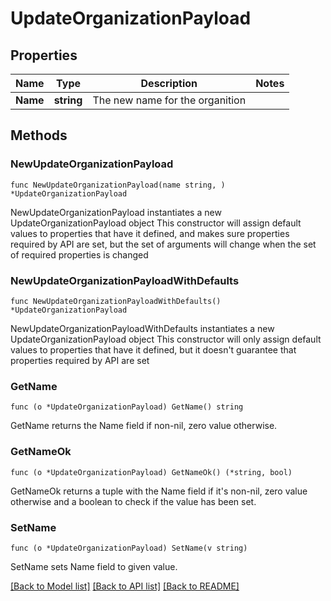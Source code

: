# UpdateOrganizationPayload

## Properties

Name | Type | Description | Notes
------------ | ------------- | ------------- | -------------
**Name** | **string** | The new name for the organition | 

## Methods

### NewUpdateOrganizationPayload

`func NewUpdateOrganizationPayload(name string, ) *UpdateOrganizationPayload`

NewUpdateOrganizationPayload instantiates a new UpdateOrganizationPayload object
This constructor will assign default values to properties that have it defined,
and makes sure properties required by API are set, but the set of arguments
will change when the set of required properties is changed

### NewUpdateOrganizationPayloadWithDefaults

`func NewUpdateOrganizationPayloadWithDefaults() *UpdateOrganizationPayload`

NewUpdateOrganizationPayloadWithDefaults instantiates a new UpdateOrganizationPayload object
This constructor will only assign default values to properties that have it defined,
but it doesn't guarantee that properties required by API are set

### GetName

`func (o *UpdateOrganizationPayload) GetName() string`

GetName returns the Name field if non-nil, zero value otherwise.

### GetNameOk

`func (o *UpdateOrganizationPayload) GetNameOk() (*string, bool)`

GetNameOk returns a tuple with the Name field if it's non-nil, zero value otherwise
and a boolean to check if the value has been set.

### SetName

`func (o *UpdateOrganizationPayload) SetName(v string)`

SetName sets Name field to given value.



[[Back to Model list]](../README.md#documentation-for-models) [[Back to API list]](../README.md#documentation-for-api-endpoints) [[Back to README]](../README.md)


